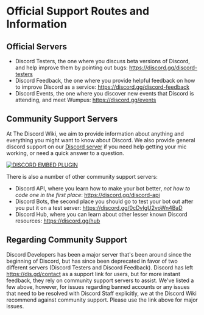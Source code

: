 <!-- TITLE: Discord Support -->
<!-- SUBTITLE: Discord Community Support Servers and Information -->

# Official Support Routes and Information
## Official Servers
* Discord Testers, the one where you discuss beta versions of Discord, and help improve them by pointing out bugs: https://discord.gg/discord-testers
* Discord Feedback, the one where you provide helpful feedback on how to improve Discord as a service: https://discord.gg/discord-feedback
* Discord Events, the one where you discover new events that Discord is attending, and meet Wumpus: https://discord.gg/events

## Community Support Servers

At The Discord Wiki, we aim to provide information about anything and everything you might want to know about Discord.
We also provide general discord support on our [Discord server](https://discord.gg/ZRJ9Ghh) if you need help getting your mic working, or need a quick answer to a question.

<a href="https://discord.gg/ZRJ9Ghh">![DISCORD EMBED PLUGIN](https://discordapp.com/api/guilds/367460196148183040/widget.png?style=banner2)</a>

There is also a number of other community support servers:
* Discord API, where you learn how to make your bot better, *not how to code one in the first place*: https://discord.gg/discord-api
* Discord Bots, the second place you should go to test your bot out after you put it on a test server: https://discord.gg/0cDvIgU2voWn4BaD
* Discord Hub, where you can learn about other lesser known Discord resources: https://discord.gg/hub

## Regarding Community Support
Discord Developers has been a major server that's been around since the beginning of Discord, but has since been deprecated in favor of two different servers (Discord Testers and Discord Feedback). Discord has left https://dis.gd/contact as a support link for users, but for more instant feedback, they rely on community support servers to assist. We've listed a few above, however, for issues regarding banned accounts or any issues that need to be resolved with Discord Staff explicitly, we at the Discord Wiki recommend against community support. Please use the link above for major issues.